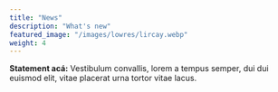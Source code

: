 ```yaml
---
title: "News"
description: "What's new"
featured_image: "/images/lowres/lircay.webp"
weight: 4
---
```


**Statement acá:** Vestibulum convallis, lorem a tempus semper, dui dui euismod elit, vitae placerat urna tortor vitae lacus.
